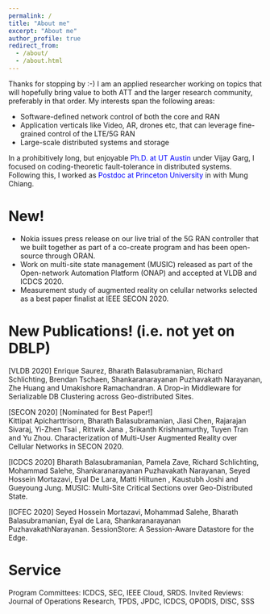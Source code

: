 ```yaml
---
permalink: /
title: "About me"
excerpt: "About me"
author_profile: true
redirect_from: 
  - /about/
  - /about.html
---
```


Thanks for stopping by :-) I am an applied researcher working on topics that will hopefully bring value to both ATT and the larger research community, preferably in that order. My interests span the following areas:
* Software-defined network control of both the core and RAN
* Application verticals like Video, AR, drones etc, that can leverage fine-grained control of the LTE/5G RAN
* Large-scale distributed systems and storage 

In a prohibitively long, but enjoyable <span style="color:blue">Ph.D. at UT Austin</span> under Vijay Garg, I focused on coding-theoretic fault-tolerance in distributed systems. Following this, I worked as <span style="color:blue">Postdoc at Princeton University</span> in with Mung Chiang.

<a name="currentwork"></a>
# New!
* Nokia issues press release on our live trial of the 5G RAN controller that we built together as part of a co-create program and has been open-source through ORAN.
* Work on multi-site state management (MUSIC) released as part of the Open-network Automation Platform (ONAP) and accepted at VLDB and ICDCS 2020. 
* Measurement study of augmented reality on celullar networks selected as a best paper finalist at IEEE SECON 2020. 



<a name="publications"></a>
# New Publications! (i.e. not yet on DBLP)


[VLDB 2020] 
Enrique Saurez, Bharath Balasubramanian, Richard Schlichting, Brendan Tschaen, Shankaranarayanan Puzhavakath Narayanan, Zhe Huang and Umakishore Ramachandran. A Drop-in Middleware for Serializable DB Clustering across Geo-distributed Sites. 


[SECON 2020] [Nominated for Best Paper!]  
Kittipat Apicharttrisorn, Bharath Balasubramanian, Jiasi Chen, Rajarajan Sivaraj, Yi-Zhen Tsai , Rittwik Jana , Srikanth Krishnamurthy, Tuyen Tran and Yu Zhou. Characterization of Multi-User Augmented Reality over Cellular Networks in SECON 2020. 


[ICDCS 2020] 
Bharath Balasubramanian, Pamela Zave, Richard Schlichting, Mohammad Salehe, Shankaranarayanan Puzhavakath Narayanan, Seyed Hossein Mortazavi, Eyal De Lara, Matti Hiltunen , Kaustubh Joshi and Gueyoung Jung. MUSIC: Multi-Site Critical Sections over Geo-Distributed State. 


[ICFEC 2020] 
Seyed Hossein Mortazavi, Mohammad Salehe, Bharath Balasubramanian, Eyal de Lara, Shankaranarayanan PuzhavakathNarayanan. SessionStore: A Session-Aware Datastore for the Edge. 

<a name="service"></a>
# Service
Program Committees:  ICDCS, SEC, IEEE Cloud, SRDS. 
Invited Reviews: Journal of Operations Research, TPDS, JPDC, ICDCS, OPODIS, DISC, SSS


